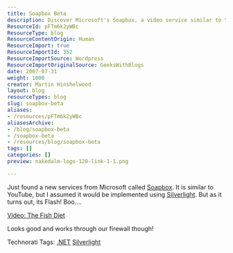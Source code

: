 ```yaml
---
title: Soapbox Beta
description: Discover Microsoft's Soapbox, a video service similar to YouTube, but with a twist! Learn about its Flash implementation and how it works through firewalls.
ResourceId: pFTm6k2yWBc
ResourceType: blog
ResourceContentOrigin: Human
ResourceImport: true
ResourceImportId: 352
ResourceImportSource: Wordpress
ResourceImportOriginalSource: GeeksWithBlogs
date: 2007-07-31
weight: 1000
creator: Martin Hinshelwood
layout: blog
resourceTypes: blog
slug: soapbox-beta
aliases:
- /resources/pFTm6k2yWBc
aliasesArchive:
- /blog/soapbox-beta
- /soapbox-beta
- /resources/blog/soapbox-beta
tags: []
categories: []
preview: nakedalm-logo-128-link-1-1.png

---
```

Just found a new services from Microsoft called [Soapbox](http://soapbox.msn.com/). It is similar to YouTube, but I assumed it would be implemented using [Silverlight](http://silverlight.net/). But as it turns out, its Flash! Boo....

[Video: The Fish Diet](http://soapbox.msn.com/video.aspx?vid=6f9ee93f-ab6e-481e-99dd-9652a4671804 "The Fish Diet")

Looks good and works through our firewall though!

Technorati Tags: [.NET](http://technorati.com/tags/.NET) [Silverlight](http://technorati.com/tags/Silverlight)
